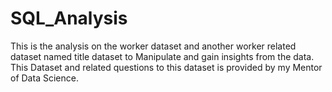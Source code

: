 # SQL_Analysis
This is the analysis on the worker dataset and another worker related dataset named title dataset to Manipulate and gain insights from the data.
This Dataset and related questions to this dataset is provided by my Mentor of Data Science.
